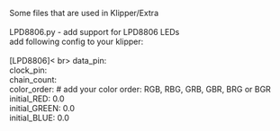 Some files that are used in Klipper/Extra <br>
<br>
LPD8806.py - add support for LPD8806 LEDs <br>
add following config to your klipper: <br>
<br>
[LPD8806]< br>
data_pin: <br>
clock_pin: <br>
chain_count: <br>
color_order: # add your color order: RGB, RBG, GRB, GBR, BRG or BGR <br>
initial_RED: 0.0 <br>
initial_GREEN: 0.0 <br>
initial_BLUE: 0.0 <br>
